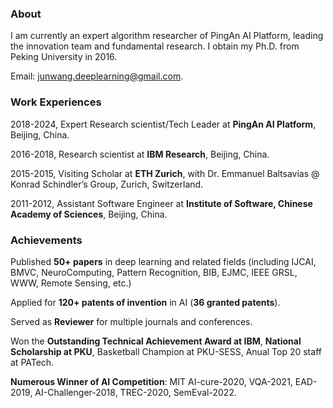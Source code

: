 ### About

I am currently an expert algorithm researcher of PingAn AI Platform, leading the innovation team and fundamental research. I obtain my Ph.D. from Peking University in 2016.

Email: [junwang.deeplearning@gmail.com](mailto:junwang.deeplearning@gmail.com).

### Work Experiences

2018-2024, Expert Research scientist/Tech Leader at **PingAn AI Platform**, Beijing, China.

2016-2018, Research scientist at **IBM Research**, Beijing, China.

2015-2015, Visiting Scholar at **ETH Zurich**, with Dr. Emmanuel Baltsavias @ Konrad Schindler’s Group, Zurich, Switzerland.

2011-2012, Assistant Software Engineer at **Institute of Software, Chinese Academy of Sciences**, Beijing, China.

### Achievements

Published **50+ papers** in deep learning and related fields (including IJCAI, BMVC, NeuroComputing, Pattern Recognition, BIB, EJMC, IEEE GRSL, WWW, Remote Sensing, etc.)

Applied for **120+ patents of invention** in AI (**36 granted patents**).

Served as **Reviewer** for multiple journals and conferences.

Won the **Outstanding Technical Achievement Award at IBM**, **National Scholarship at PKU**, Basketball Champion at PKU-SESS,  Anual Top 20 staff at PATech.

**Numerous Winner of AI Competition**: MIT AI-cure-2020, VQA-2021, EAD-2019, AI-Challenger-2018, TREC-2020, SemEval-2022.
